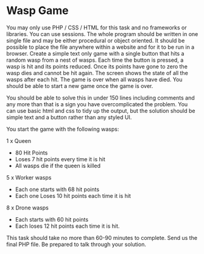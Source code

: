 # Wasp Game


You may only use PHP / CSS / HTML for this task and no frameworks or libraries.
You can use sessions. The whole program should be written in one single file and
may be either procedural or object oriented. It should be possible to place the file
anywhere within a website and for it to be run in a browser.
Create a simple text only game with a single button that hits a random wasp from a
nest of wasps. Each time the button is pressed, a wasp is hit and its points reduced.
Once its points have gone to zero the wasp dies and cannot be hit again. The screen
shows the state of all the wasps after each hit.
The game is over when all wasps have died. You should be able to start a new game
once the game is over.

You should be able to solve this in under 150 lines including comments and any
more than that is a sign you have overcomplicated the problem. You can use basic
html and css to tidy up the output, but the solution should be simple text and a button
rather than any styled UI.

You start the game with the following wasps:

1 x Queen
- 80 Hit Points
- Loses 7 hit points every time it is hit
- All wasps die if the queen is killed

5 x Worker wasps
- Each one starts with 68 hit points
- Each one Loses 10 hit points each time it is hit

8 x Drone wasps
- Each starts with 60 hit points
- Each loses 12 hit points each time it is hit.

This task should take no more than 60-90 minutes to complete. Send us the final
PHP file. Be prepared to talk through your solution.
